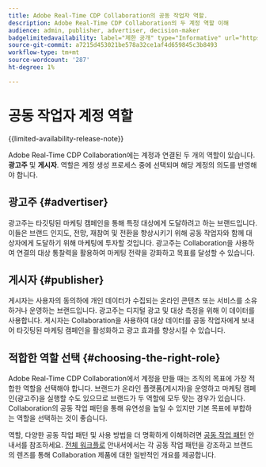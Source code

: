 ```yaml
---
title: Adobe Real-Time CDP Collaboration의 공동 작업자 역할.
description: Adobe Real-Time CDP Collaboration의 두 계정 역할 이해
audience: admin, publisher, advertiser, decision-maker
badgelimitedavailability: label="제한 공개" type="Informative" url="https://helpx.adobe.com/legal/product-descriptions/real-time-customer-data-platform-collaboration.html newtab=true"
source-git-commit: a7215d453021be578a32ce1af4d659845c3b8493
workflow-type: tm+mt
source-wordcount: '287'
ht-degree: 1%

---
```


# 공동 작업자 계정 역할

{{limited-availability-release-note}}

Adobe Real-Time CDP Collaboration에는 계정과 연결된 두 개의 역할이 있습니다. **광고주** 및 **게시자**. 역할은 계정 생성 프로세스 중에 선택되며 해당 계정의 의도를 반영해야 합니다.

## 광고주 {#advertiser}

광고주는 타깃팅된 마케팅 캠페인을 통해 특정 대상에게 도달하려고 하는 브랜드입니다. 이들은 브랜드 인지도, 전망, 재참여 및 전환을 향상시키기 위해 공동 작업자와 함께 대상자에게 도달하기 위해 마케팅에 투자할 것입니다. 광고주는 Collaboration을 사용하여 연결의 대상 통찰력을 활용하여 마케팅 전략을 강화하고 목표를 달성할 수 있습니다.

## 게시자 {#publisher}

게시자는 사용자의 동의하에 개인 데이터가 수집되는 온라인 콘텐츠 또는 서비스를 소유하거나 운영하는 브랜드입니다. 광고주는 디지털 광고 및 대상 측정을 위해 이 데이터를 사용합니다. 게시자는 Collaboration을 사용하여 대상 데이터를 공동 작업자에게 보내어 타깃팅된 마케팅 캠페인을 활성화하고 광고 효과를 향상시킬 수 있습니다.

## 적합한 역할 선택 {#choosing-the-right-role}

Adobe Real-Time CDP Collaboration에서 계정을 만들 때는 조직의 목표에 가장 적합한 역할을 선택해야 합니다. 브랜드가 온라인 플랫폼(게시자)을 운영하고 마케팅 캠페인(광고주)을 실행할 수도 있으므로 브랜드가 두 역할에 모두 맞는 경우가 있습니다. Collaboration의 공동 작업 패턴을 통해 유연성을 높일 수 있지만 기본 목표에 부합하는 역할을 선택하는 것이 좋습니다.

역할, 다양한 공동 작업 패턴 및 사용 방법을 더 명확하게 이해하려면 [공동 작업 패턴](/help/guide/overview/collaboration-patterns.md) 안내서를 참조하세요. [전체 워크플로](/help/guide/overview/end-to-end-workflow.md) 안내서에서는 각 공동 작업 패턴을 강조하고 브랜드의 렌즈를 통해 Collaboration 제품에 대한 일반적인 개요를 제공합니다.
